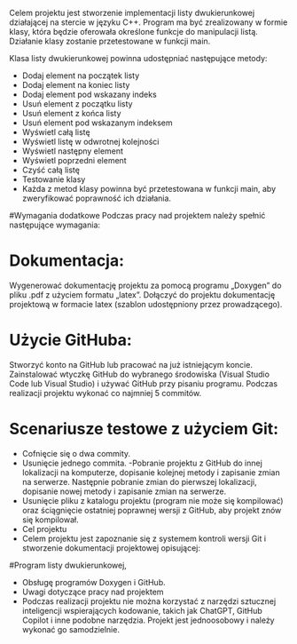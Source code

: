 Celem projektu jest stworzenie implementacji listy dwukierunkowej działającej na stercie w języku C++. Program ma być zrealizowany w formie klasy, która będzie oferowała określone funkcje do manipulacji listą. Działanie klasy zostanie przetestowane w funkcji main.

Klasa listy dwukierunkowej powinna udostępniać następujące metody:

- Dodaj element na początek listy
- Dodaj element na koniec listy
- Dodaj element pod wskazany indeks
- Usuń element z początku listy
- Usuń element z końca listy
- Usuń element pod wskazanym indeksem
- Wyświetl całą listę
- Wyświetl listę w odwrotnej kolejności
- Wyświetl następny element
- Wyświetl poprzedni element
- Czyść całą listę
- Testowanie klasy
- Każda z metod klasy powinna być przetestowana w funkcji main, aby zweryfikować poprawność ich działania.

#Wymagania dodatkowe
Podczas pracy nad projektem należy spełnić następujące wymagania:

# Dokumentacja:

Wygenerować dokumentację projektu za pomocą programu „Doxygen” do pliku .pdf z użyciem formatu „latex”.
Dołączyć do projektu dokumentację projektową w formacie latex (szablon udostępniony przez prowadzącego).
# Użycie GitHuba:

Stworzyć konto na GitHub lub pracować na już istniejącym koncie.
Zainstalować wtyczkę GitHub do wybranego środowiska (Visual Studio Code lub Visual Studio) i używać GitHub przy pisaniu programu.
Podczas realizacji projektu wykonać co najmniej 5 commitów.
# Scenariusze testowe z użyciem Git:

- Cofnięcie się o dwa commity.
- Usunięcie jednego commita.
-Pobranie projektu z GitHub do innej lokalizacji na komputerze, dopisanie kolejnej metody i zapisanie zmian na serwerze. Następnie pobranie zmian do pierwszej lokalizacji, dopisanie nowej metody i zapisanie zmian na serwerze.
- Usunięcie pliku z katalogu projektu (program nie może się kompilować) oraz ściągnięcie ostatniej poprawnej wersji z GitHub, aby projekt znów się kompilował.
- Cel projektu
- Celem projektu jest zapoznanie się z systemem kontroli wersji Git i stworzenie dokumentacji projektowej opisującej:

#Program listy dwukierunkowej,
- Obsługę programów Doxygen i GitHub.
- Uwagi dotyczące pracy nad projektem
- Podczas realizacji projektu nie można korzystać z narzędzi sztucznej inteligencji wspierających kodowanie, takich jak ChatGPT, GitHub Copilot i inne podobne narzędzia. Projekt jest jednoosobowy i należy wykonać go samodzielnie.
